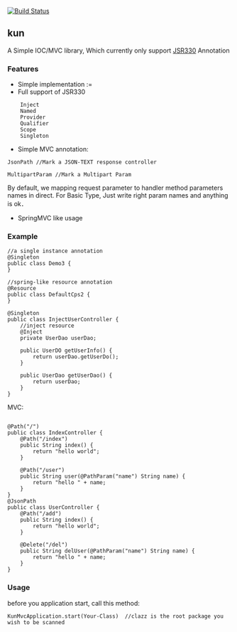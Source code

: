 [![Build Status](https://travis-ci.org/AngusLean/kun.svg?branch=master)](https://travis-ci.org/AngusLean/kun)


## kun
A Simple IOC/MVC library, Which currently only support [JSR330](https://www.jcp.org/en/jsr/detail?id=330) Annotation


### Features
- Simple implementation :=
- Full support of JSR330
```aidl
    Inject
    Named
    Provider
    Qualifier
    Scope
    Singleton
```
- Simple MVC annotation:

```$xslt
JsonPath //Mark a JSON-TEXT response controller

MultipartParam //Mark a Multipart Param
```
By default, we mapping request parameter to handler method parameters
names in direct. For Basic Type, Just write right param names and anything 
is ok．

- SpringMVC like usage


### Example
```$xslt
//a single instance annotation
@Singleton
public class Demo3 {
}

//spring-like resource annotation
@Resource 
public class DefaultCps2 {
}

@Singleton
public class InjectUserController {
    //inject resource
    @Inject
    private UserDao userDao;

    public UserDO getUserInfo() {
        return userDao.getUserDo();
    }

    public UserDao getUserDao() {
        return userDao;
    }
}

```

MVC:

```$xslt

@Path("/")
public class IndexController {
    @Path("/index")
    public String index() {
        return "hello world";
    }

    @Path("/user")
    public String user(@PathParam("name") String name) {
        return "hello " + name;
    }
}
@JsonPath
public class UserController {
    @Path("/add")
    public String index() {
        return "hello world";
    }

    @Delete("/del")
    public String delUser(@PathParam("name") String name) {
        return "hello " + name;
    }
}
```

### Usage
before you application start, call this method:
```$xslt
KunMvcApplication.start(Your-Class)  //clazz is the root package you wish to be scanned
```


